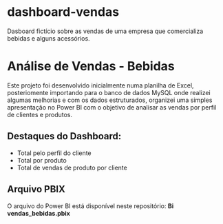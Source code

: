 # dashboard-vendas
Dasboard fictício sobre as vendas de uma empresa que comercializa bebidas e alguns acessórios.
# Análise de Vendas - Bebidas

Este projeto foi desenvolvido inicialmente numa planilha de Excel, posteriomente importando para o banco de dados MySQL onde realizei algumas melhorias e com os dados estruturados, organizei uma simples apresentação no Power BI com o objetivo de analisar as vendas por perfil de clientes e produtos.

## Destaques do Dashboard:
- Total pelo perfil do cliente
- Total por produto
- Total de vendas de produto por cliente

## Arquivo PBIX
O arquivo do Power BI está disponível neste repositório: **Bi vendas_bebidas.pbix**
